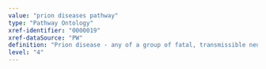 ```yaml
---
value: "prion diseases pathway"
type: "Pathway Ontology"
xref-identifier: "0000019"
xref-dataSource: "PW"
definition: "Prion disease - any of a group of fatal, transmissible neurodegenerative diseases caused by abnormalities of prion protein metabolism, which may result from mutations in the prion protein gene or from infection with pathogenic isoforms of the protein.  Characteristics include neuronal loss, gliosis, and extensive vacuolization of the cerebral cortex. Prion diseases may be sporadic, inherited as an autosomal dominant trait, or acquired. Human diseases include Creutzfeldt-Jakob disease, Gerstmann-Strussler syndrome, fatal familial insomnia, and kuru"
level: "4"
---
```

